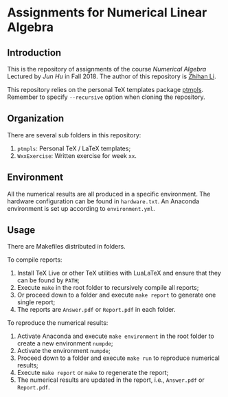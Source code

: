 # Assignments for Numerical Linear Algebra

## Introduction

This is the repository of assignments of the course *Numerical Algebra* Lectured by *Jun Hu* in Fall 2018. The author of this repository is [Zhihan Li](mailto:lzh2016p@pku.edu.cn).

This repository relies on the personal TeX templates package [ptmpls](https://github.com/pppppass/ptmpls). Remember to specify `--recursive` option when cloning the repository.

## Organization

There are several sub folders in this repository:
1. `ptmpls`: Personal TeX / LaTeX templates;
2. `WxxExercise`: Written exercise for week `xx`.

## Environment

All the numerical results are all produced in a specific environment. The hardware configuration can be found in `hardware.txt`. An Anaconda environment is set up according to `environment.yml`.

## Usage

There are Makefiles distributed in folders.

To compile reports:
1. Install TeX Live or other TeX utilities with LuaLaTeX and ensure that they can be found by `PATH`;
2. Execute `make` in the root folder to recursively compile all reports;
3. Or proceed down to a folder and execute `make report` to generate one single report;
4. The reports are `Answer.pdf` or `Report.pdf` in each folder.

To reproduce the numerical results:
1. Activate Anaconda and execute `make environment` in the root folder to create a new environment `numpde`;
2. Activate the environment `numpde`;
3. Proceed down to a folder and execute `make run` to reproduce numerical results;
4. Execute `make report` or `make` to regenerate the report;
5. The numerical results are updated in the report, i.e., `Answer.pdf` or `Report.pdf`.
